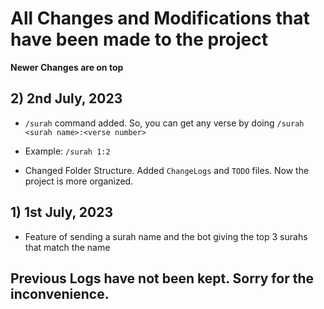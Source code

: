 # All Changes and Modifications that have been made to the project
**Newer Changes are on top**



## 2) 2nd July, 2023
- `/surah` command added. So, you can get any verse by doing `/surah <surah name>:<verse number>`
- Example: `/surah 1:2`

- Changed Folder Structure. Added `ChangeLogs` and `TODO` files. Now the project is more organized.


## 1) 1st July, 2023
- Feature of sending a surah name and the bot giving the top 3 surahs that match the name


## Previous Logs have not been kept. Sorry for the inconvenience.